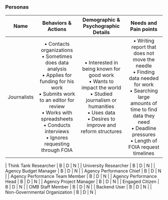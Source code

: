 ### Personas


| Name  | Behaviors & Actions | Demographic & Psychographic Details  | Needs and Pain points | 
|:---:|:---:|:---:|:---:|
| Journalists  | &bull; Contacts organizations<br>&bull; Sometimes does data analysis<br>&bull; Applies for funding for his work<br>&bull; Submits work to an editor for review<br>&bull; Works with spreadsheets<br>&bull; Conducts interviews<br>&bull; Ignores requesting through FOIA | &bull; Interested in being known for good work<br>&bull; Wants to impact the world<br>&bull; Studied journalism or humanities<br>&bull; Uses data<br>&bull; Desires to improve and reform structures |	&bull; Writing report that does not move the needle<br>&bull; Finding data needed for work<br>&bull; Searching large amounts of time to find data they need<br>&bull; Deadline pressures<br>&bull; Length of FOIA request timelines |



| Think Tank Researcher | B | D | N |
| University Researcher | B | D | N |
| Agency Budget Manager | B | D | N |
| Agency Performance Chief | B | D | N |
| Agency Performance Team Member | B | D | N |
| Agency Performance Head | B | D | N |
| Agency Project Manager | B | D | N |
| Engaged Citizen | B | D | N |
| OMB Staff Member | B | D | N |
| Backend User | B | D | N |
| Non-Governmental Organization | B | D | N |


